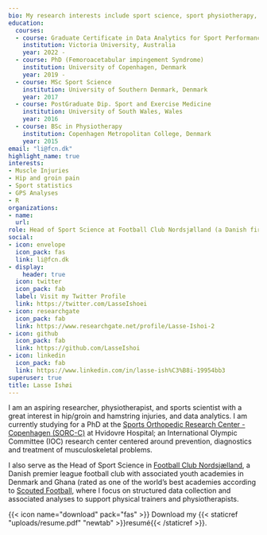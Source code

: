 ```yaml
---
bio: My research interests include sport science, sport physiotherapy, and sport injuries.
education:
  courses:
  - course: Graduate Certificate in Data Analytics for Sport Performance
    institution: Victoria University, Australia
    year: 2022 - 
  - course: PhD (Femoroacetabular impingement Syndrome)
    institution: University of Copenhagen, Denmark
    year: 2019 - 
  - course: MSc Sport Science
    institution: University of Southern Denmark, Denmark
    year: 2017
  - course: PostGraduate Dip. Sport and Exercise Medicine
    institution: University of South Wales, Wales
    year: 2016
  - course: BSc in Physiotherapy
    institution: Copenhagen Metropolitan College, Denmark
    year: 2015
email: "li@fcn.dk"
highlight_name: true
interests:
- Muscle Injuries
- Hip and groin pain
- Sport statistics
- GPS Analyses
- R
organizations:
- name:
  url: 
role: Head of Sport Science at Football Club Nordsjælland (a Danish first tier club), and post doc. at Hvidovre Hospital
social:
- icon: envelope
  icon_pack: fas
  link: li@fcn.dk
- display:
    header: true
  icon: twitter
  icon_pack: fab
  label: Visit my Twitter Profile
  link: https://twitter.com/LasseIshoei
- icon: researchgate
  icon_pack: fab
  link: https://www.researchgate.net/profile/Lasse-Ishoi-2
- icon: github
  icon_pack: fab
  link: https://github.com/LasseIshoi
- icon: linkedin
  icon_pack: fab
  link: https://www.linkedin.com/in/lasse-ish%C3%B8i-19954bb3
superuser: true
title: Lasse Ishøi
---
```


I am an aspiring researcher, physiotherapist, and sports scientist with a great interest in hip/groin and hamstring injuries, and data analytics. I am currently studying for a PhD at the [Sports Orthopedic Research Center - Copenhagen (SORC-C)](https://www.hvidovrehospital.dk/sorc-c/Pages/default.aspx) at Hvidovre Hospital; an International Olympic Committee (IOC) research center centered around prevention, diagnostics and treatment of musculoskeletal problems.

I also serve as the Head of Sport Science in [Football Club Nordsjælland](https://www.fcn.dk), a Danish premier league football club with associated youth academies in Denmark and Ghana (rated as one of the world’s best academies according to [Scouted Football](https://www.scoutedftbl.com/best-young-football-players/academies/), where I focus on structured data collection and associated analyses to support physical trainers and physiotherapists.

{{< icon name="download" pack="fas" >}} Download my {{< staticref "uploads/resume.pdf" "newtab" >}}resumé{{< /staticref >}}.

